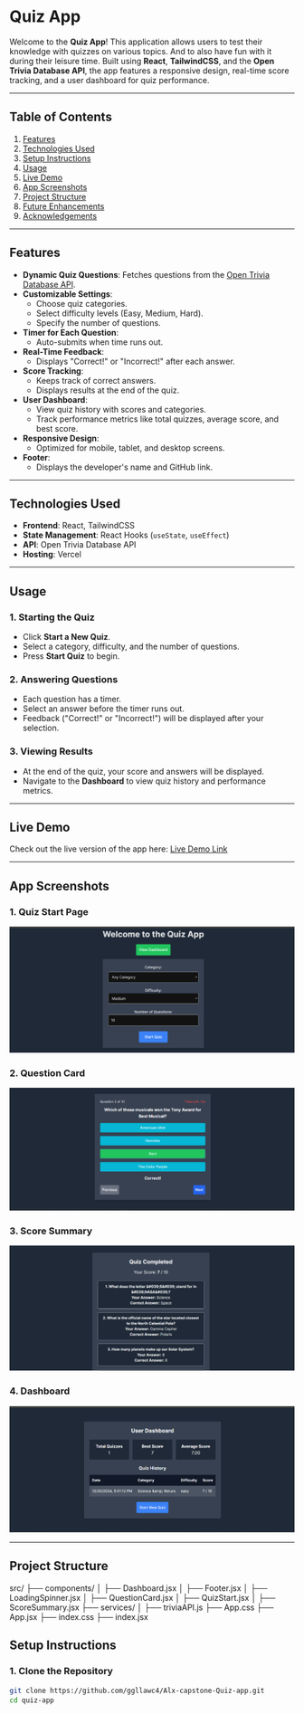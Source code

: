 # **Quiz App**

Welcome to the **Quiz App**! This application allows users to test their knowledge with quizzes on various topics. And to also have fun with it during their leisure time. Built using **React**, **TailwindCSS**, and the **Open Trivia Database API**, the app features a responsive design, real-time score tracking, and a user dashboard for quiz performance.

---

## **Table of Contents**

1. [Features](#features)
2. [Technologies Used](#technologies-used)
3. [Setup Instructions](#setup-instructions)
4. [Usage](#usage)
5. [Live Demo](#live-demo)
6. [App Screenshots](#app-screenshots)
7. [Project Structure](#project-structure)
8. [Future Enhancements](#future-enhancements)
9. [Acknowledgements](#acknowledgements)

---

## **Features**

- **Dynamic Quiz Questions**: Fetches questions from the [Open Trivia Database API](https://opentdb.com/).
- **Customizable Settings**:
  - Choose quiz categories.
  - Select difficulty levels (Easy, Medium, Hard).
  - Specify the number of questions.
- **Timer for Each Question**:
  - Auto-submits when time runs out.
- **Real-Time Feedback**:
  - Displays "Correct!" or "Incorrect!" after each answer.
- **Score Tracking**:
  - Keeps track of correct answers.
  - Displays results at the end of the quiz.
- **User Dashboard**:
  - View quiz history with scores and categories.
  - Track performance metrics like total quizzes, average score, and best score.
- **Responsive Design**:
  - Optimized for mobile, tablet, and desktop screens.
- **Footer**:
  - Displays the developer's name and GitHub link.

---

## **Technologies Used**

- **Frontend**: React, TailwindCSS
- **State Management**: React Hooks (`useState`, `useEffect`)
- **API**: Open Trivia Database API
- **Hosting**: Vercel

---

## **Usage**

### **1. Starting the Quiz**
- Click **Start a New Quiz**.
- Select a category, difficulty, and the number of questions.
- Press **Start Quiz** to begin.

### **2. Answering Questions**
- Each question has a timer.
- Select an answer before the timer runs out.
- Feedback ("Correct!" or "Incorrect!") will be displayed after your selection.

### **3. Viewing Results**
- At the end of the quiz, your score and answers will be displayed.
- Navigate to the **Dashboard** to view quiz history and performance metrics.

---

## **Live Demo**

Check out the live version of the app here: [Live Demo Link](https://alx-capstone-quiz-app.vercel.app/)

---

## **App Screenshots**

### **1. Quiz Start Page**
![Quiz Start Page](/quiz-app-project/src/images/StartQuiz.png)

### **2. Question Card**
![Question Card](/quiz-app-project/src/images/QuestionCard.png)

### **3. Score Summary**
![Score Summary](/quiz-app-project/src/images/ScoreSummary.png)

### **4. Dashboard**
![Dashboard](/quiz-app-project/src/images/UserDashboard.png)

---

## **Project Structure**

src/
├── components/
│   ├── Dashboard.jsx
│   ├── Footer.jsx
│   ├── LoadingSpinner.jsx
│   ├── QuestionCard.jsx
│   ├── QuizStart.jsx
│   ├── ScoreSummary.jsx
├── services/
│   ├── triviaAPI.js
├── App.css
├── App.jsx
├── index.css
├── index.jsx

## **Setup Instructions**

### **1. Clone the Repository**
```bash
git clone https://github.com/ggllawc4/Alx-capstone-Quiz-app.git
cd quiz-app
